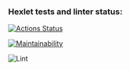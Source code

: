 ### Hexlet tests and linter status:
[![Actions Status](https://github.com/denis-kitaev/python-project-lvl1/workflows/hexlet-check/badge.svg)](https://github.com/denis-kitaev/python-project-lvl1/actions)

[![Maintainability](https://api.codeclimate.com/v1/badges/a99a88d28ad37a79dbf6/maintainability)](https://codeclimate.com/github/denis-kitaev/python-project-lvl1)

![Lint](https://github.com/denis-kitaev/python-project-lvl1/workflows/Lint/badge.svg)
